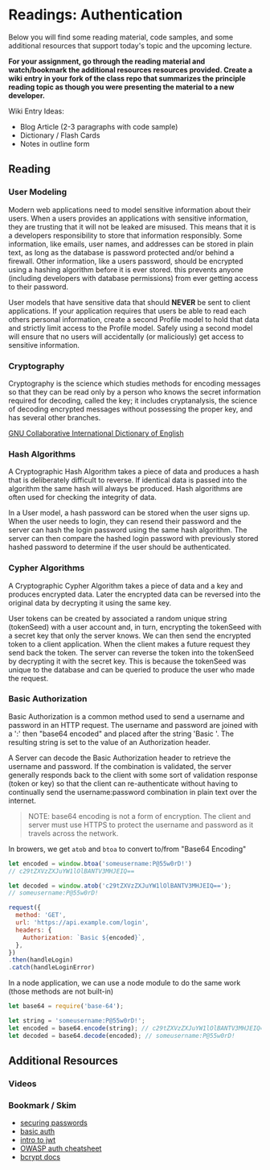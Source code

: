 # Readings: Authentication

Below you will find some reading material, code samples, and some additional resources that support today's topic and the upcoming lecture.

**For your assignment, go through the reading material and watch/bookmark the additional resources resources provided. Create a wiki entry in your fork of the class repo that summarizes the principle reading topic as though you were presenting the material to a new developer.**

Wiki Entry Ideas:

- Blog Article (2-3 paragraphs with code sample)
- Dictionary / Flash Cards
- Notes in outline form

## Reading

### User Modeling

Modern web applications need to model sensitive information about their users. When a users provides an applications with sensitive information, they are trusting that it will not be leaked are misused. This means that it is a developers responsibility to store that information responsibly. Some information, like emails, user names, and addresses can be stored in plain text, as long as the database is password protected and/or behind a firewall. Other information, like a users password, should be encrypted using a hashing algorithm before it is ever stored. this prevents anyone (including developers with database permissions) from ever getting access to their password.

User models that have sensitive data that should **NEVER** be sent to client applications. If your application requires that users be able to read each others personal information, create a second Profile model to hold that data and strictly limit access to the Profile model. Safely using a second model will ensure that no users will accidentally (or maliciously) get access to sensitive information.

### Cryptography

Cryptography is the science which studies methods for encoding messages so that they can be read only by a person who knows the secret information required for decoding, called the key; it includes cryptanalysis, the science of decoding encrypted messages without possessing the proper key, and has several other branches.

[GNU Collaborative International Dictionary of English](http://gcide.gnu.org.ua)

### Hash Algorithms

A Cryptographic Hash Algorithm takes a piece of data and produces a hash that is deliberately difficult to reverse. If identical data is passed into the algorithm the same hash will always be produced. Hash algorithms are often used for checking the integrity of data.

In a User model, a hash password can be stored when the user signs up. When the user needs to login, they can resend their password and the server can hash the login password using the same hash algorithm. The server can then compare the hashed login password with previously stored hashed password to determine if the user should be authenticated.

### Cypher Algorithms

A Cryptographic Cypher Algorithm takes a piece of data and a key and produces encrypted data. Later the encrypted data can be reversed into the original data by decrypting it using the same key.

User tokens can be created by associated a random unique string (tokenSeed) with a user account and, in turn, encrypting the tokenSeed with a secret key that only the server knows. We can then send the encrypted token to a client application. When the client makes a future request they send back the token. The server can reverse the token into the tokenSeed by decrypting it with the secret key. This is because the tokenSeed was unique to the database and can be queried to produce the user who made the request.

### Basic Authorization

Basic Authorization is a common method used to send a username and password in an HTTP request. The username and password are joined with a ':' then "base64 encoded" and placed after the string 'Basic '. The resulting string is set to the value of an Authorization header.

A Server can decode the Basic Authorization header to retrieve the username and password. If the combination is validated, the server generally responds back to the client with some sort of validation response (token or key) so that the client can re-authenticate without having to continually send the username:password combination in plain text over the internet.

> NOTE: base64 encoding is not a form of encryption. The client and server must use HTTPS to protect the username and password as it travels across the network.

In browers, we get `atob` and `btoa` to convert to/from "Base64 Encoding"

``` javascript
let encoded = window.btoa('someusername:P@55w0rD!')
// c29tZXVzZXJuYW1lOlBANTV3MHJEIQ==

let decoded = window.atob('c29tZXVzZXJuYW1lOlBANTV3MHJEIQ==');
// someusername:P@55w0rD!

request({
  method: 'GET',
  url: 'https://api.example.com/login',
  headers: {
    Authorization: `Basic ${encoded}`,
  },
})
.then(handleLogin)
.catch(handleLoginError)
```

In a node application, we can use a node module to do the same work (those methods are not built-in)

```javascript
let base64 = require('base-64');

let string = 'someusername:P@55w0rD!';
let encoded = base64.encode(string); // c29tZXVzZXJuYW1lOlBANTV3MHJEIQ==
let decoded = base64.decode(encoded); // someusername:P@55w0rD!
```

## Additional Resources

### Videos

### Bookmark / Skim

- [securing passwords](http://dustwell.com/how-to-handle-passwords-bcrypt.html)
- [basic auth](https://en.wikipedia.org/wiki/Basic_access_authentication)
- [intro to jwt](https://jwt.io/introduction/)
- [OWASP auth cheatsheet](https://www.owasp.org/index.php/Authentication_Cheat_Sheet)
- [bcrypt docs](https://www.npmjs.com/package/bcrypt)
